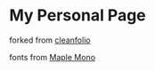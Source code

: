 # My Personal Page

forked from [cleanfolio](https://github.com/rjshkhr/cleanfolio)

fonts from [Maple Mono](https://github.com/subframe7536/maple-font)
